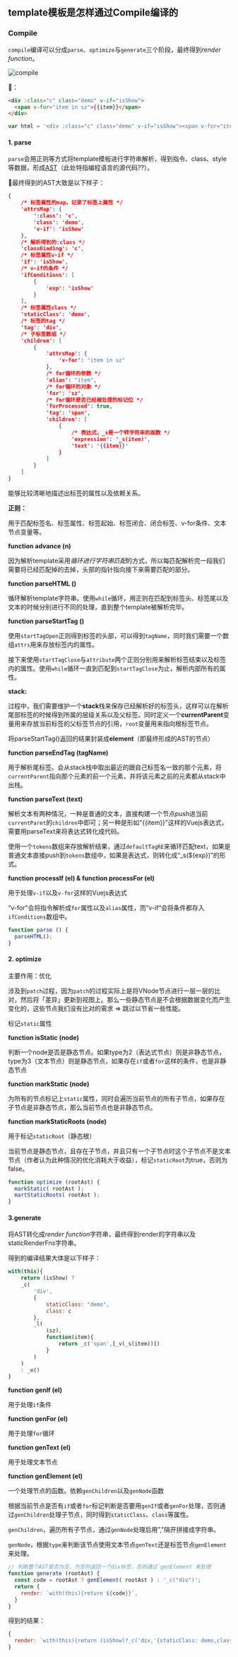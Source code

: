## template模板是怎样通过Compile编译的

### Compile

`compile`编译可以分成`parse`、`optimize`与`generate`三个阶段，最终得到*render function*。

![compile](./02.png)

🌰：

```html
<div :class="c" class="demo" v-if="isShow">
  <span v-for="item in sz">{{item}}</span>
</div>
```

```javascript
var html = '<div :class="c" class="demo" v-if="isShow"><span v-for="item in sz">{{item}}</span></div>';
```



#### 1. parse

`parse`会用正则等方式将template模板进行字符串解析，得到指令、class、style等数据，形成[AST](https://zh.wikipedia.org/wiki/%E6%8A%BD%E8%B1%A1%E8%AA%9E%E6%B3%95%E6%A8%B9)（此处特指编程语言的源代码??）。

🌰最终得到的AST大致是以下样子：

```json
{
    /* 标签属性的map，记录了标签上属性 */
    'attrsMap': {
        ':class': 'c',
        'class': 'demo',
        'v-if': 'isShow'
    },
    /* 解析得到的:class */
    'classBinding': 'c',
    /* 标签属性v-if */
    'if': 'isShow',
    /* v-if的条件 */
    'ifConditions': [
        {
            'exp': 'isShow'
        }
    ],
    /* 标签属性class */
    'staticClass': 'demo',
    /* 标签的tag */
    'tag': 'div',
    /* 子标签数组 */
    'children': [
        {
            'attrsMap': {
                'v-for': "item in sz"
            },
            /* for循环的参数 */
            'alias': "item",
            /* for循环的对象 */
            'for': 'sz',
            /* for循环是否已经被处理的标记位 */
            'forProcessed': true,
            'tag': 'span',
            'children': [
                {
                    /* 表达式，_s是一个转字符串的函数 */
                    'expression': '_s(item)',
                    'text': '{{item}}'
                }
            ]
        }
    ]
}
```

能够比较清晰地描述出标签的属性以及依赖关系。

**正则：**

用于匹配标签名、标签属性、标签起始、标签闭合、闭合标签、v-for条件、文本节点变量等。

**function advance (n)**

因为解析template采用*循环进行字符串匹配*的方式，所以每匹配解析完一段我们需要将已经匹配掉的去掉，头部的指针指向接下来需要匹配的部分。

**function parseHTML ()**

循环解析template字符串。使用`while`循环，用正则在匹配到标签头、标签尾以及文本的时候分别进行不同的处理，直到整个template被解析完毕。

**function parseStartTag ()**

使用`startTagOpen`正则得到标签的头部，可以得到`tagName`，同时我们需要一个数组`attrs`用来存放标签内的属性。

接下来使用`startTagClose`与`attribute`两个正则分别用来解析标签结束以及标签内的属性。使用`while`循环一直到匹配到`startTagClose`为止，解析内部所有的属性。

**stack:**

过程中，我们需要维护一个**stack**栈来保存已经解析好的标签头，这样可以在解析尾部标签的时候得到所属的层级关系以及父标签。同时定义一个**currentParent**变量用来存放当前标签的父标签节点的引用，`root`变量用来指向根标签节点。

将parseStartTag()返回的结果封装成**element**（即最终形成的AST的节点）

**function parseEndTag (tagName)**

用于解析尾标签。会从stack栈中取出最近的跟自己标签名一致的那个元素，将`currentParent`指向那个元素的前一个元素，并将该元素之前的元素都从stack中出栈。

**function parseText (text)**

解析文本有两种情况，一种是普通的文本，直接构建一个节点push进当前`currentParet`的`children`中即可；另一种是形如"{{item}}"这样的Vuejs表达式，需要用parseText来将表达式转化成代码。

使用一个`tokens`数组来存放解析结果，通过`defaultTagRE`来循环匹配text，如果是普通文本直接push到`tokens`数组中，如果是表达式，则转化成“_s(${exp})”的形式。

**function processIf (el) & function processFor (el)**

用于处理`v-if`以及`v-for`这样的Vuejs表达式

“v-for"会将指令解析成`for`属性以及`alias`属性，而”v-if“会将条件都存入`ifConditions`数组中。

```javascript
function parse () {
  parseHTML();
}
```



#### 2. optimize

主要作用：优化

涉及到`patch`过程，因为`patch`的过程实际上是将VNode节点进行一层一层的比对，然后将「差异」更新到视图上。那么一些静态节点是不会根据数据变化而产生变化的，这些节点我们没有比对的需求 => 跳过以节省一些性能。

标记`static`属性

**function isStatic (node)**

判断一个node是否是静态节点。如果type为2（表达式节点）则是非静态节点，type为3（文本节点）则是静态节点，如果存在`if`或者`for`这样的条件，也是非静态节点

**function markStatic (node)**

为所有的节点标记上`static`属性，同时会遍历当前节点的所有子节点，如果存在子节点是非静态节点，那么当前节点也是非静态节点。

**function markStaticRoots (node)**

用于标记`staticRoot`（静态根）

当前节点是静态节点，且存在子节点，并且只有一个子节点时这个子节点不是文本节点（作者认为此种情况的优化消耗大于收益），标记`staticRoot`为true，否则为false。

```javascript
function optimize (rootAst) {
  markStatic( rootAst );
  martStaticRoots( rootAst );
}
```



#### 3.generate

将AST转化成*render function*字符串，最终得到render的字符串以及staticRenderFns字符串。

得到的编译结果大体是以下样子：

```javascript
with(this){
    return (isShow) ? 
    _c(
        'div',
        {
            staticClass: "demo",
            class: c
        },
        _l(
            (sz),
            function(item){
                return _c('span',[_v(_s(item))])
            }
        )
    )
    : _e()
}
```

**function genIf (el)**

用于处理`if`条件

**function genFor (el)**

用于处理`for`循环

**function genText (el)**

用于处理文本节点

**function genElement (el)**

一个处理节点的函数。依赖`genChildren`以及`genNode`函数

根据当前节点是否有`if`或者`for`标记判断是否要用`genIf`或者`genFor`处理，否则通过`genChildren`处理子节点，同时得到`staticClass`、`class`等属性。

`genChildren`，遍历所有子节点，通过`genNode`处理后用”,"隔开拼接成字符串。

`genNode`，根据`type`来判断该节点使用文本节点`genText`还是标签节点`genElement`来处理。

```javascript
// 判断整个AST是否为空，为空则返回一个div标签，否则通过`genElement`来处理
function generate (rootAst) {
  const code = rootAst ? genElement( rootAst ) : '_c("div")';
  return {
    render: `with(this){return ${code}}`,
  }
}
```

得到的结果：

```javascript
{
  render: `with(this){return (isShow)?_c('div,'{staticClass: demo,class: c,},_l((sz),function(item){return _c('span,'{staticClass: undefined,class: undefined,},_v("hello, "+_s(item)+".")}): _e()`
}
```



